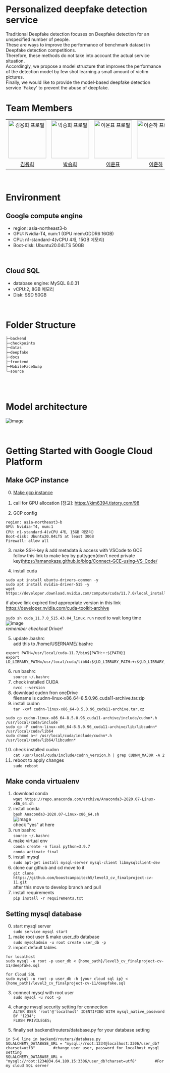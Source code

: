 # Personalized deepfake detection service
Traditional Deepfake detection focuses on Deepfake detection for an unspecified number of people. <br/>
These are ways to improve the performance of benchmark dataset in Deepfake detection competitions. <br/>
Therefore, these methods do not take into account the actual service situation. <br/>
Accordingly, we propose a model structure that improves the performance of the detection model by few shot learning a small amount of victim pictures. <br/>
Finally, we would like to provide the model-based deepfake detection service 'Fakey' to prevent the abuse of deepfake. <br/>



# Team Members

<div align="center">
  <table>
    <tr>
      <td align="center">
        <a href="https://github.com/hykhhijk">
            <img src="https://avatars.githubusercontent.com/u/58303938?v=4" alt="김용희 프로필" width=120 height=120 />
        </a>
      </td>
      <td align="center">
        <a href="https://github.com/HipJaengYiCat">
          <img src="https://avatars.githubusercontent.com/u/78784633?v=4" alt="박승희 프로필" width=120 height=120 />
        </a>
      </td>
      <td align="center">
        <a href="https://github.com/imsmile2000">
          <img src="https://avatars.githubusercontent.com/u/69185594?v=4" alt="이윤표 프로필" width=120 height=120 />
        </a>
      </td>
      <td align="center">
        <a href="https://github.com/junha-lee">
          <img src="https://avatars.githubusercontent.com/u/44857783?v=4" alt="이준하 프로필" width=120 height=120 />
        </a>
      </td>
      <td align="center">
        <a href="https://github.com/JaiyoungJoo">
          <img src="https://avatars.githubusercontent.com/u/103994779?v=4" alt="주재영 프로필" width=120 height=120 />
        </a>
      </td>
    </tr>
    <tr>
      <td align="center">
        <a href="https://github.com/hykhhijk">
          김용희
        </a>
      </td>
      <td align="center">
        <a href="https://github.com/HipJaengYiCat">
          박승희
        </a>
      </td>
      <td align="center">
        <a href="https://github.com/imsmile2000">
          이윤표
        </a>
      </td>
      <td align="center">
        <a href="https://github.com/junha-lee">
          이준하
        </a>
      </td>
      <td align="center">
        <a href="https://github.com/JaiyoungJoo">
          주재영
        </a>
      </td>
    </tr>
  </table>
</div>

<br/>
<div id="5"></div>


# Environment  
## Google compute engine  
- region: asia-northeast3-b  
- GPU: Nvidia-T4, num:1  (GPU mem:GDDR6 16GB)  
- CPU: n1-standard-4(vCPU 4개, 15GB 메모리)  
- Boot-disk: Ubuntu20.04LTS 50GB
  
<br>

## Cloud SQL
- database engine: MySQL 8.0.31  
- vCPU:2, 8GB 메모리  
- Disk: SSD 50GB

<br>

# Folder Structure
```bash
├─backend
├─checkpoints
├─datas
├─deepfake
├─docs
├─frontend
├─MobileFaceSwap
└─source
```
<br></br>

# Model architecture
![image](https://blogger.googleusercontent.com/img/b/R29vZ2xl/AVvXsEhxaFFSIeXFIl_4XXkPYa8gsbkBxa67EfkhMdMsPsqP2ZFOZcld5yhSVYQSSPhd2Nf9lPL0zqhpeU4m1CENi4_OtV92xaMBWijyGk6tOSgDEGU13_yoniKBNdqsimljMoWHWpZn7QGS_iCDoszS-LKxyg_ZvLu0vt-17PEkjCdswRn3diurt4MzbjijoUr8/s1610/model_architecture.png)



<br>

# Getting Started with Google Cloud Platform

## Make GCP instance 
0. [Make gcp instance](https://console.cloud.google.com/compute/instances)
1. call for GPU allocation [참고]: https://kim6394.tistory.com/98  

2. GCP config
```
region: asia-northeast3-b  
GPU: Nvidia-T4, num:1  
CPU: n1-standard-4(vCPU 4개, 15GB 메모리)
Boot-disk: Ubuntu20.04LTS at least 30GB
Firewall: allow all
```
3. make SSH-key & add metadata & access with VSCode to GCE  
follow this link to make key by puttygen(don't need private key)https://amanokaze.github.io/blog/Connect-GCE-using-VS-Code/

4. install cuda
```  
sudo apt install ubuntu-drivers-common -y  
sudo apt install nvidia-driver-515 -y  
wget https://developer.download.nvidia.com/compute/cuda/11.7.0/local_installers/cuda_11.7.0_515.43.04_linux.run
```
if above link expired find appropriate version in this link https://developer.nvidia.com/cuda-toolkit-archive  

  
`sudo sh cuda_11.7.0_515.43.04_linux.run` need to wait long time  
![image](https://github.com/boostcampaitech5/level3_cv_finalproject-cv-11/assets/58303938/06df2ae9-883b-4653-a30d-847de3a6a686)  
*remember checkout Driver!*  

  
5. update .bashrc  
add this to /home/USERNAME/.bashrc  
```
export PATH=/usr/local/cuda-11.7/bin${PATH:+:${PATH}}  
export LD_LIBRARY_PATH=/usr/local/cuda/lib64:${LD_LIBRARY_PATH:+:${LD_LIBRARY_PATH}}
```

6. run bashrc  
`source ~/.bashrc`  
7. check installed CUDA  
`nvcc --version`
8. download cudnn fron oneDrive  
filename is cudnn-linux-x86_64-8.5.0.96_cuda11-archive.tar.zip
9. install cudnn  
`tar -xvf cudnn-linux-x86_64-8.5.0.96_cuda11-archive.tar.xz`
```
sudo cp cudnn-linux-x86_64-8.5.0.96_cuda11-archive/include/cudnn*.h /usr/local/cuda/include
sudo cp -P cudnn-linux-x86_64-8.5.0.96_cuda11-archive/lib/libcudnn* /usr/local/cuda/lib64
sudo chmod a+r /usr/local/cuda/include/cudnn*.h /usr/local/cuda/lib64/libcudnn*
```
10. check installed cudnn  
`cat /usr/local/cuda/include/cudnn_version.h | grep CUDNN_MAJOR -A 2`
11. reboot to apply changes  
`sudo reboot`


## Make conda virtualenv  
1. download conda  
`wget https://repo.anaconda.com/archive/Anaconda3-2020.07-Linux-x86_64.sh`  
2. install conda  
`bash Anaconda3-2020.07-Linux-x86_64.sh`  
![image](https://github.com/boostcampaitech5/level3_cv_finalproject-cv-11/assets/58303938/af29ce0c-c5ed-4947-8116-eb96cc26dc4d)  
check "yes" at here  
3. run bashrc  
`source ~/.bashrc`  
4. make virtual env  
`conda create -n final python=3.9.7`  
`conda activate final`  
5. install mysql  
`sudo apt-get install mysql-server mysql-client libmysqlclient-dev`  
6. clone our github and cd move to it  
`git clone https://github.com/boostcampaitech5/level3_cv_finalproject-cv-11.git`  
after this move to develop branch and pull  
8. install requirements  
`pip install -r requirements.txt`  


## Setting mysql database  
0. start mysql server  
`sudo service mysql start`
1. make root user & make user_db database  
`sudo mysqladmin -u root create user_db -p`
2. import default tables
```
for localhost
sudo mysql -u root -p user_db < {home_path}/level3_cv_finalproject-cv-11/deepfake.sql

for Cloud SQL
sudo mysql -u root -p user_db -h {your cloud sql ip} < {home_path}/level3_cv_finalproject-cv-11/deepfake.sql
```
3. connect mysql with root user  
`sudo mysql -u root -p`
4. change mysql security setting for connection  
`ALTER USER 'root'@'localhost' IDENTIFIED WITH mysql_native_password BY '1234';`  
`FLUSH PRIVILEGES;`  

5. finally set backend/routers/database.py for your database setting
```
in 5~6 line in backend/routers/database.py
SQLALCHEMY_DATABASE_URL = "mysql://root:1234@localhost:3306/user_db?charset=utf8"        #change user user, password for localhost mysql setting
SQLALCHEMY_DATABASE_URL = "mysql://root:1234@34.64.189.15:3306/user_db?charset=utf8"        #For my cloud SQL server
```
